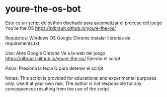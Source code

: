 # youre-the-os-bot


Esto es un script de python diseñado para automatizar el proceso del juego You're the OS https://plbrault.github.io/youre-the-os/

Requisitos:
Windows OS
Google Chrome
instalar librerias de requirements.txt

Uso:
Abre Google Chrome
Ve a la web del juego https://plbrault.github.io/youre-the-os/
Ejecuta el script

Parar:
Presiona la tecla Q para detener el script

Notas:
This script is provided for educational and experimental purposes only. Use it at your own risk. The author is not responsible for any consequences resulting from the use of the script.